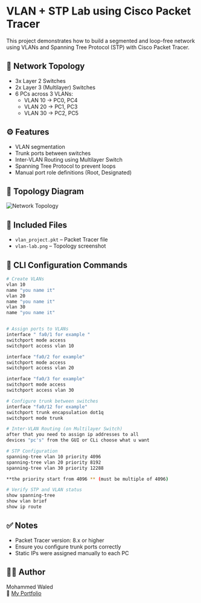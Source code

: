 # VLAN + STP Lab using Cisco Packet Tracer

This project demonstrates how to build a segmented and loop-free network using VLANs and Spanning Tree Protocol (STP) with Cisco Packet Tracer.

## 🧰 Network Topology

- 3x Layer 2 Switches
- 2x Layer 3 (Multilayer) Switches
- 6 PCs across 3 VLANs:
  - VLAN 10 → PC0, PC4
  - VLAN 20 → PC1, PC3
  - VLAN 30 → PC2, PC5

## ⚙️ Features

- VLAN segmentation
- Trunk ports between switches
- Inter-VLAN Routing using Multilayer Switch
- Spanning Tree Protocol to prevent loops
- Manual port role definitions (Root, Designated)

## 📸 Topology Diagram

![Network Topology](vlan-lab.png)

## 📎 Included Files

- `vlan_project.pkt` – Packet Tracer file
- `vlan-lab.png` – Topology screenshot

## 🔧 CLI Configuration Commands

```bash
# Create VLANs
vlan 10
name "you name it"
vlan 20
name "you name it"
vlan 30
name "you name it"


# Assign ports to VLANs
interface " fa0/1 for example "
switchport mode access
switchport access vlan 10

interface "fa0/2 for example"
switchport mode access
switchport access vlan 20

interface "fa0/3 for example"
switchport mode access
switchport access vlan 30

# Configure trunk between switches
interface "fa0/12 for example"
switchport trunk encapsulation dot1q
switchport mode trunk

# Inter-VLAN Routing (on Multilayer Switch)
after that you need to assign ip addresses to all 
devices "pc's" from the GUI or CLi choose what u want 

# STP Configuration
spanning-tree vlan 10 priority 4096
spanning-tree vlan 20 priority 8192
spanning-tree vlan 30 priority 12288

**the priority start from 4096 ** (must be multiple of 4096)

# Verify STP and VLAN status
show spanning-tree
show vlan brief
show ip route
```

## ✅ Notes

- Packet Tracer version: 8.x or higher
- Ensure you configure trunk ports correctly
- Static IPs were assigned manually to each PC

## 👨‍💻 Author

Mohammed Waled  
🔗 [My Portfolio](https://portfolio-omega-lake-59.vercel.app)
